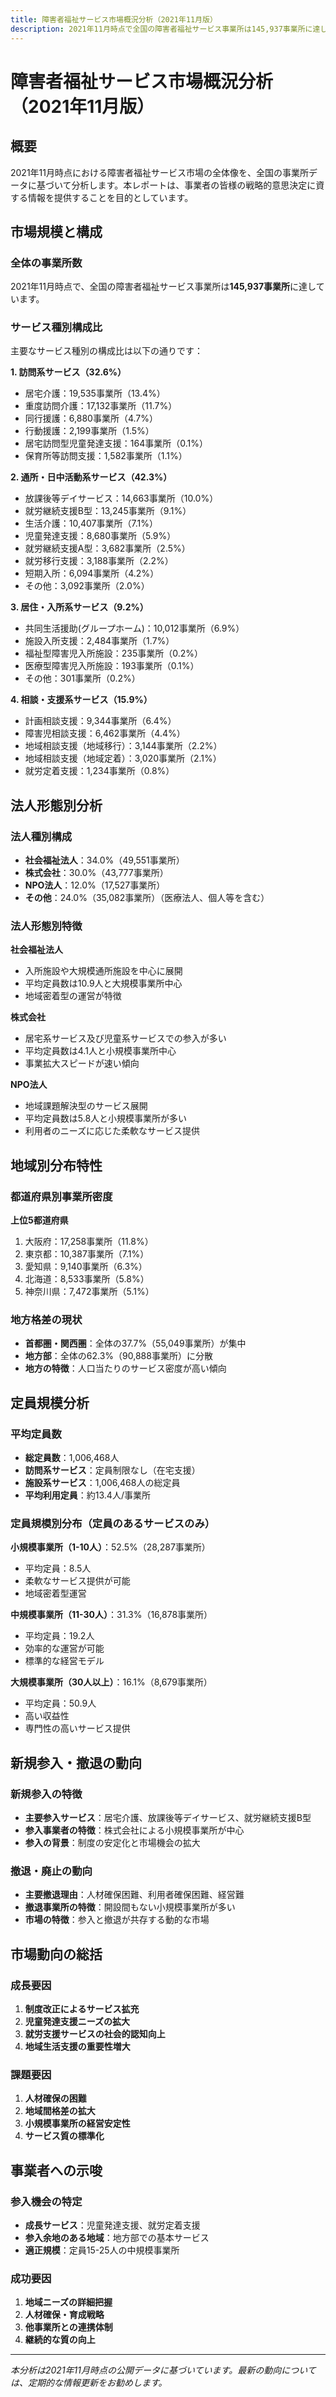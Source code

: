 ```yaml
---
title: 障害者福祉サービス市場概況分析（2021年11月版）
description: 2021年11月時点で全国の障害者福祉サービス事業所は145,937事業所に達し、訪問系(32.6%)、通所・日中活動系(42.3%)、居住・入所系(9.2%)、相談・支援系(15.9%)が主要サービス。法人別では社会福祉法人が34%、株式会社が30%を占める。首都圏・関西圏に事業所が集中する一方、地方では人口当たりの密度が高い傾向がある。
---
```

# 障害者福祉サービス市場概況分析（2021年11月版）

## 概要

2021年11月時点における障害者福祉サービス市場の全体像を、全国の事業所データに基づいて分析します。本レポートは、事業者の皆様の戦略的意思決定に資する情報を提供することを目的としています。

## 市場規模と構成

### 全体の事業所数
2021年11月時点で、全国の障害者福祉サービス事業所は**145,937事業所**に達しています。

### サービス種別構成比

主要なサービス種別の構成比は以下の通りです：

**1. 訪問系サービス（32.6%）**
- 居宅介護：19,535事業所（13.4%）
- 重度訪問介護：17,132事業所（11.7%）
- 同行援護：6,880事業所（4.7%）
- 行動援護：2,199事業所（1.5%）
- 居宅訪問型児童発達支援：164事業所（0.1%）
- 保育所等訪問支援：1,582事業所（1.1%）

**2. 通所・日中活動系サービス（42.3%）**
- 放課後等デイサービス：14,663事業所（10.0%）
- 就労継続支援B型：13,245事業所（9.1%）
- 生活介護：10,407事業所（7.1%）
- 児童発達支援：8,680事業所（5.9%）
- 就労継続支援A型：3,682事業所（2.5%）
- 就労移行支援：3,188事業所（2.2%）
- 短期入所：6,094事業所（4.2%）
- その他：3,092事業所（2.0%）

**3. 居住・入所系サービス（9.2%）**
- 共同生活援助(グループホーム)：10,012事業所（6.9%）
- 施設入所支援：2,484事業所（1.7%）
- 福祉型障害児入所施設：235事業所（0.2%）
- 医療型障害児入所施設：193事業所（0.1%）
- その他：301事業所（0.2%）

**4. 相談・支援系サービス（15.9%）**
- 計画相談支援：9,344事業所（6.4%）
- 障害児相談支援：6,462事業所（4.4%）
- 地域相談支援（地域移行）：3,144事業所（2.2%）
- 地域相談支援（地域定着）：3,020事業所（2.1%）
- 就労定着支援：1,234事業所（0.8%）

## 法人形態別分析

### 法人種別構成
- **社会福祉法人**：34.0%（49,551事業所）
- **株式会社**：30.0%（43,777事業所）
- **NPO法人**：12.0%（17,527事業所）
- **その他**：24.0%（35,082事業所）（医療法人、個人等を含む）

### 法人形態別特徴
**社会福祉法人**
- 入所施設や大規模通所施設を中心に展開
- 平均定員数は10.9人と大規模事業所中心
- 地域密着型の運営が特徴

**株式会社**
- 居宅系サービス及び児童系サービスでの参入が多い
- 平均定員数は4.1人と小規模事業所中心
- 事業拡大スピードが速い傾向

**NPO法人**
- 地域課題解決型のサービス展開
- 平均定員数は5.8人と小規模事業所が多い
- 利用者のニーズに応じた柔軟なサービス提供

## 地域別分布特性

### 都道府県別事業所密度
**上位5都道府県**
1. 大阪府：17,258事業所（11.8%）
2. 東京都：10,387事業所（7.1%）
3. 愛知県：9,140事業所（6.3%）
4. 北海道：8,533事業所（5.8%）
5. 神奈川県：7,472事業所（5.1%）

### 地方格差の現状
- **首都圏・関西圏**：全体の37.7%（55,049事業所）が集中
- **地方部**：全体の62.3%（90,888事業所）に分散
- **地方の特徴**：人口当たりのサービス密度が高い傾向

## 定員規模分析

### 平均定員数
- **総定員数**：1,006,468人
- **訪問系サービス**：定員制限なし（在宅支援）
- **施設系サービス**：1,006,468人の総定員
- **平均利用定員**：約13.4人/事業所

### 定員規模別分布（定員のあるサービスのみ）
**小規模事業所（1-10人）**：52.5%（28,287事業所）
- 平均定員：8.5人
- 柔軟なサービス提供が可能
- 地域密着型運営

**中規模事業所（11-30人）**：31.3%（16,878事業所）
- 平均定員：19.2人
- 効率的な運営が可能
- 標準的な経営モデル

**大規模事業所（30人以上）**：16.1%（8,679事業所）
- 平均定員：50.9人
- 高い収益性
- 専門性の高いサービス提供

## 新規参入・撤退の動向

### 新規参入の特徴
- **主要参入サービス**：居宅介護、放課後等デイサービス、就労継続支援B型
- **参入事業者の特徴**：株式会社による小規模事業所が中心
- **参入の背景**：制度の安定化と市場機会の拡大

### 撤退・廃止の動向
- **主要撤退理由**：人材確保困難、利用者確保困難、経営難
- **撤退事業所の特徴**：開設間もない小規模事業所が多い
- **市場の特徴**：参入と撤退が共存する動的な市場

## 市場動向の総括

### 成長要因
1. **制度改正によるサービス拡充**
2. **児童発達支援ニーズの拡大**
3. **就労支援サービスの社会的認知向上**
4. **地域生活支援の重要性増大**

### 課題要因
1. **人材確保の困難**
2. **地域間格差の拡大**
3. **小規模事業所の経営安定性**
4. **サービス質の標準化**

## 事業者への示唆

### 参入機会の特定
- **成長サービス**：児童発達支援、就労定着支援
- **参入余地のある地域**：地方部での基本サービス
- **適正規模**：定員15-25人の中規模事業所

### 成功要因
1. **地域ニーズの詳細把握**
2. **人材確保・育成戦略**
3. **他事業所との連携体制**
4. **継続的な質の向上**

---

*本分析は2021年11月時点の公開データに基づいています。最新の動向については、定期的な情報更新をお勧めします。*

